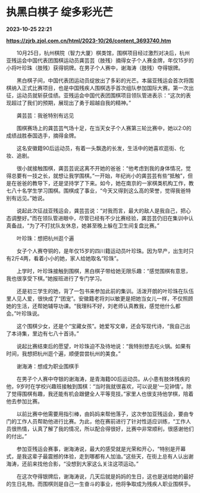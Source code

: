 # 执黑白棋子 绽多彩光芒

**2023-10-25 22:21**

**https://zjrb.zjol.com.cn/html/2023-10/26/content_3693740.htm**

　　10月25日，杭州棋院（智力大厦）棋类馆，围棋项目经过激烈对决后，杭州亚残运会中国代表团围棋运动员龚芸芸（肢残）摘得女子个人赛金牌，年仅15岁的小将叶珍珠（肢残）获得铜牌。在男子个人赛中，谢海涛（肢残）夺得银牌。

　　黑白棋子间，中国代表团运动员绽放出了多彩的光芒。本届亚残运会首次将围棋纳入正式比赛项目，也是中国残疾人围棋选手首次组队参加国际大赛。第一次出征，运动员就斩获佳绩。亚残运会中国代表团围棋项目领队管进表示：“这次的表现超过了我们的预期，展现出了勇于超越自我的精神。”

　　龚芸芸：我爸特别有远见

　　围棋赛场上的龚芸芸气场十足，在当天女子个人赛第三轮比赛中，她以2∶0的成绩战胜泰国选手，摘得金牌。

　　这名安徽籍90后运动员，有着一头飘逸的长发，生活中的她喜欢逛街、化妆、追剧。

　　很小就接触围棋，龚芸芸说这离不开她的爸爸：“他考虑到我的身体情况，觉得总要有一技之长，就想让我学围棋。”一开始，年纪尚小的龚芸芸有些“抵触”，但是在爸爸的教导下，还是坚持学了下来。如今，她在南京的一家棋类机构工作，教七八十名学生学习围棋。围棋成了事业，“今天又得到这么高的荣誉，觉得我爸特别有远见。”她说。

　　说起此次征战亚残运会，龚芸芸说：“对我而言，最大的敌人是我自己，把心态调整好。”而在领队管进眼中，尽管已经有不少比赛经验，龚芸芸仍旧在集训中认真备战，“为了不打扰队友休息，她甚至晚上躲在卫生间复盘比赛。”

　　叶珍珠：想把杭州逛个遍

　　女子个人赛夺铜的，是年仅15岁的四川籍运动员叶珍珠。因为早产，出生时只有2斤4两，看着小小的她，家人给她取名“珍珠”。

　　上学时，叶珍珠接触到围棋，黑白棋子带给她无限乐趣：“感觉围棋有意思，我也很享受下棋。”她报班进行了专门学习。

　　还是初三学生的她，背了一包书来参加此前的集训。活泼开朗的叶珍珠在队伍里人见人爱，很快成了“团宠”。安徽籍老将刘以敏更是把她当女儿一样，不仅照顾她的生活，还帮她辅导功课。“我理科不好，刘老师认真教我，感觉他什么都会。”叶珍珠说。

　　这个围棋少女，还是个“宝藏女孩”。她爱写文章，还会写现代诗，“我自己出了本诗集，里边有七八十首诗。”

　　说起比赛结束后的愿望，叶珍珠迫不及待地说：“我特别想去吃火锅。如果有时间，我想把杭州逛个遍，顺便尝尝杭州的美食。”

　　谢海涛：想成为职业围棋手

　　在男子个人赛中夺银的谢海涛，是青海籍00后运动员。从小患有肢体残疾的他，9岁时在学校兴趣班接触到围棋：“当时我就很喜欢，可以说是‘一见钟情’。除了觉得围棋有趣，我还能有机会跟健全人平等竞技。”家里人也很支持他学棋，陪着他去参加比赛。

　　以前比赛中他需要用指引棒，由妈妈来帮他落子，这次参加亚残运会，要由专门的工作人员帮助他进行比赛。为此，他在赛前进行了针对性适应训练，“工作人员很热情，认真了解了我的情况，所以配合得很好，比赛中非常顺利，很感谢他们的付出。”

　　参加亚残运会赛事，谢海涛说，最大的感受就是光荣和开心，“特别是开幕式，是我这辈子最震撼的体验，走到哪都有人加油。”这些天，在街上总有人认出谢海涛，还前来找他合影，“没想到大家这么关注这项运动。”

　　在这次夺得银牌后，谢海涛说，几天后就是妈妈的生日，这也是送给她的最好的生日礼物。而围棋则是自己一生奋斗的事业，他将争取成为残疾人职业围棋手。